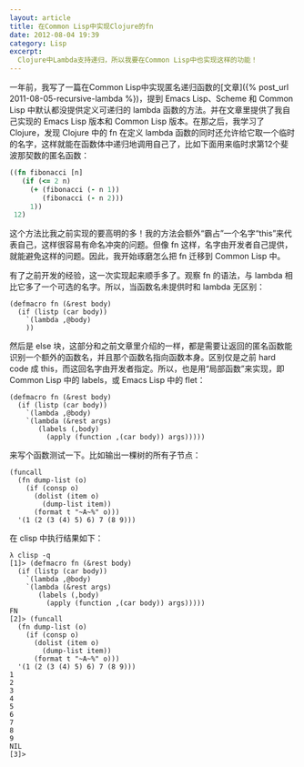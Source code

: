 ```yaml
---
layout: article
title: 在Common Lisp中实现Clojure的fn
date: 2012-08-04 19:39
category: Lisp
excerpt:
  Clojure中Lambda支持递归，所以我要在Common Lisp中也实现这样的功能！
---
```


一年前，我写了一篇在Common Lisp中实现匿名递归函数的[文章]({% post_url 2011-08-05-recursive-lambda %})，提到 Emacs Lisp、Scheme 和 Common Lisp 中默认都没提供定义可递归的 lambda 函数的方法。并在文章里提供了我自己实现的 Emacs Lisp 版本和 Common Lisp 版本。在那之后，我学习了 Clojure，发现 Clojure 中的 fn 在定义 lambda 函数的同时还允许给它取一个临时的名字，这样就能在函数体中递归地调用自己了，比如下面用来临时求第12个斐波那契数的匿名函数：

```clojure
((fn fibonacci [n]
   (if (<= 2 n)
     (+ (fibonacci (- n 1))
        (fibonacci (- n 2)))
     1))
 12)
```

这个方法比我之前实现的要高明的多！我的方法会额外“霸占”一个名字“this”来代表自己，这样很容易有命名冲突的问题。但像 fn 这样，名字由开发者自己提供，就能避免这样的问题。因此，我开始琢磨怎么把 fn 迁移到 Common Lisp 中。

有了之前开发的经验，这一次实现起来顺手多了。观察 fn 的语法，与 lambda 相比它多了一个可选的名字。所以，当函数名未提供时和 lambda 无区别：

```common-lisp
(defmacro fn (&rest body)
  (if (listp (car body))
    `(lambda ,@body)
    ))
```

然后是 else 块，这部分和之前文章里介绍的一样，都是需要让返回的匿名函数能识别一个额外的函数名，并且那个函数名指向函数本身。区别仅是之前 hard code 成 this，而这回名字由开发者指定。所以，也是用“局部函数”来实现，即 Common Lisp 中的 labels，或 Emacs Lisp 中的 flet：

```common-lisp
(defmacro fn (&rest body)
  (if (listp (car body))
    `(lambda ,@body)
    `(lambda (&rest args)
       (labels (,body)
         (apply (function ,(car body)) args)))))
```

来写个函数测试一下。比如输出一棵树的所有子节点：

```common-lisp
(funcall
  (fn dump-list (o)
    (if (consp o)
      (dolist (item o)
        (dump-list item))
      (format t "~A~%" o)))
  '(1 (2 (3 (4) 5) 6) 7 (8 9)))
```

在 clisp 中执行结果如下：

```common-lisp
λ clisp -q
[1]> (defmacro fn (&rest body)
  (if (listp (car body))
    `(lambda ,@body)
    `(lambda (&rest args)
       (labels (,body)
         (apply (function ,(car body)) args)))))
FN
[2]> (funcall
  (fn dump-list (o)
    (if (consp o)
      (dolist (item o)
        (dump-list item))
      (format t "~A~%" o)))
  '(1 (2 (3 (4) 5) 6) 7 (8 9)))
1
2
3
4
5
6
7
8
9
NIL
[3]>
```
